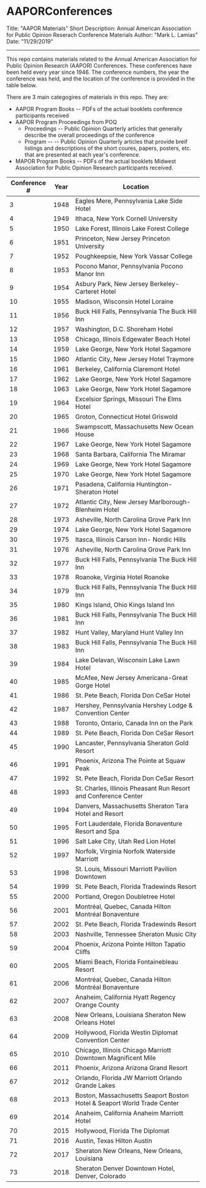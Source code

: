 # AAPORConferences
Title: "AAPOR Materials"
Short Description:   Annual American Association for Public Opinion Reserach Conference Materials
Author: "Mark L. Lamias"
Date: "11/29/2019"

---

This repo contains materials related to the Annual American Association for Public Opinion Research (AAPOR) Conferences.  These conferences have been held every year since 1946.  The conference numbers, the year the conference was held, and the location of the conference is provided in the table below.

There are 3 main categogires of materials in this repo.  They are:

* AAPOR Program Books -- PDFs of the actual booklets conference participants received
* AAPOR Program Proceedings from POQ
  * Proceedings -- Public Opinion Quarterly articles that generally describe the overall proceedings of the conference 
  * Program --  -- Public Opinion Quarterly articles that provide breif listings and descriptions of the short coures, papers, posters, etc. that are presented at each year's conference.
* MAPOR Program Books -- PDFs of the actual booklets Midwest Association for Public Opinion Research participants received.

| Conference #  | Year          | Location      |
| ------------- | ------------- | ------------- |
| 3             | 1948          | Eagles Mere, Pennsylvania Lake Side Hotel | 
| 4 | 1949 | Ithaca, New York Cornell University | 
| 5 | 1950 | Lake Forest, Illinois Lake Forest College | 
| 6 | 1951 | Princeton, New Jersey Princeton University | 
| 7 | 1952 | Poughkeepsie, New York Vassar College | 
| 8 | 1953 | Pocono Manor, Pennsylvania Pocono Manor Inn | 
| 9 | 1954 | Asbury Park, New Jersey Berkeley-Carteret Hotel | 
| 10 | 1955 | Madison, Wisconsin Hotel Loraine | 
| 11 | 1956 | Buck Hill Falls, Pennsylvania The Buck Hill Inn | 
| 12 | 1957 | Washington, D.C. Shoreham Hotel | 
| 13 | 1958 | Chicago, Illinois Edgewater Beach Hotel | 
| 14 | 1959 | Lake George, New York Hotel Sagamore | 
| 15 | 1960 | Atlantic City, New Jersey Hotel Traymore | 
| 16 | 1961 | Berkeley, California Claremont Hotel | 
| 17 | 1962 | Lake George, New York Hotel Sagamore | 
| 18 | 1963 | Lake George, New York Hotel Sagamore | 
| 19 | 1964 | Excelsior Springs, Missouri The Elms Hotel | 
| 20 | 1965 | Groton, Connecticut Hotel Griswold | 
| 21 | 1966 | Swampscott, Massachusetts New Ocean House | 
| 22 | 1967 | Lake George, New York Hotel Sagamore | 
| 23 | 1968 | Santa Barbara, California The Miramar | 
| 24 | 1969 | Lake George, New York Hotel Sagamore | 
| 25 | 1970 | Lake George, New York Hotel Sagamore | 
| 26 | 1971 | Pasadena, California Huntington-Sheraton Hotel | 
| 27 | 1972 | Atlantic City, New Jersey Marlborough-Blenheim Hotel | 
| 28 | 1973 | Asheville, North Carolina Grove Park Inn | 
| 29 | 1974 | Lake George, New York Hotel Sagamore | 
| 30 | 1975 | Itasca, Illinois Carson Inn- Nordic Hills | 
| 31 | 1976 | Asheville, North Carolina Grove Park Inn | 
| 32 | 1977 | Buck Hill Falls, Pennsylvania The Buck Hill Inn | 
| 33 | 1978 | Roanoke, Virginia Hotel Roanoke | 
| 34 | 1979 | Buck Hill Falls, Pennsylvania The Buck Hill Inn | 
| 35 | 1980 | Kings Island, Ohio Kings Island Inn | 
| 36 | 1981 | Buck Hill Falls, Pennsylvania The Buck Hill Inn | 
| 37 | 1982 | Hunt Valley, Maryland Hunt Valley Inn | 
| 38 | 1983 | Buck Hill Falls, Pennsylvania The Buck Hill Inn | 
| 39 | 1984 | Lake Delavan, Wisconsin Lake Lawn Hotel | 
| 40 | 1985 | McAfee, New Jersey Americana-Great Gorge Hotel | 
| 41 | 1986 | St. Pete Beach, Florida Don CeSar Hotel | 
| 42 | 1987 | Hershey, Pennsylvania Hershey Lodge & Convention Center | 
| 43 | 1988 | Toronto, Ontario, Canada Inn on the Park | 
| 44 | 1989 | St. Pete Beach, Florida Don CeSar Resort | 
| 45 | 1990 | Lancaster, Pennsylvania Sheraton Gold Resort | 
| 46 | 1991 | Phoenix, Arizona The Pointe at Squaw Peak | 
| 47 | 1992 | St. Pete Beach, Florida Don CeSar Resort | 
| 48 | 1993 | St. Charles, Illinois Pheasant Run Resort and Conference Center | 
| 49 | 1994 | Danvers, Massachusetts Sheraton Tara Hotel and Resort | 
| 50 | 1995 | Fort Lauderdale, Florida Bonaventure Resort and Spa | 
| 51 | 1996 | Salt Lake City, Utah Red Lion Hotel | 
| 52 | 1997 | Norfolk, Virginia Norfolk Waterside Marriott | 
| 53 | 1998 | St. Louis, Missouri Marriott Pavilion Downtown | 
| 54 | 1999 | St. Pete Beach, Florida Tradewinds Resort | 
| 55 | 2000 | Portland, Oregon Doubletree Hotel | 
| 56 | 2001 | Montréal, Quebec, Canada Hilton Montréal Bonaventure | 
| 57 | 2002 | St. Pete Beach, Florida Tradewinds Resort | 
| 58 | 2003 | Nashville, Tennessee Sheraton Music City | 
| 59 | 2004 | Phoenix, Arizona Pointe Hilton Tapatio Cliffs | 
| 60 | 2005 | Miami Beach, Florida Fontainebleau Resort | 
| 61 | 2006 | Montréal, Quebec, Canada Hilton Montréal Bonaventure | 
| 62 | 2007 | Anaheim, California Hyatt Regency Orange County | 
| 63 | 2008 | New Orleans, Louisiana Sheraton New Orleans Hotel | 
| 64 | 2009 | Hollywood, Florida Westin Diplomat Convention Center | 
| 65 | 2010 | Chicago, Illinois Chicago Marriott Downtown Magnificent Mile | 
| 66 | 2011 | Phoenix, Arizona Arizona Grand Resort | 
| 67 | 2012 | Orlando, Florida JW Marriott Orlando Grande Lakes | 
| 68 | 2013 | Boston, Massachusetts Seaport Boston Hotel & Seaport World Trade Center | 
| 69 | 2014 | Anaheim, California Anaheim Marriott Hotel | 
| 70 | 2015 | Hollywood, Florida The Diplomat | 
| 71 | 2016 | Austin, Texas Hilton Austin | 
| 72 | 2017 | Sheraton New Orleans, New Orleans, Louisiana | 
| 73 | 2018 | Sheraton Denver Downtown Hotel, Denver, Colorado | 




